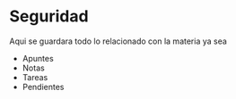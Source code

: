 # Seguridad
Aqui se guardara todo lo relacionado con la materia ya sea 
* Apuntes
* Notas
* Tareas
* Pendientes
